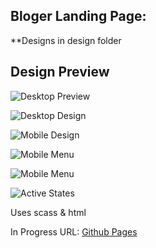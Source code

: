 ## Bloger Landing Page:

**Designs in design folder

## Design Preview

![Desktop Preview](./design/desktop-preview.jpg)

![Desktop Design](./design/desktop-design.jpg)

![Mobile Design](./design/mobile-design.jpg)

![Mobile Menu](./design/mobile-design.jpg)

![Mobile Menu](./design/mobile-menu.jpg)

![Active States](./design/active-states.jpg)

Uses scass & html

In Progress URL: [Github Pages](https://natarajchakraborty.github.io/blogr-landing-page/)
